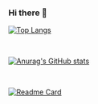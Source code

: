 ### Hi there 👋

<!--
**lupaev/lupaev** is a ✨ _special_ ✨ repository because its `README.md` (this file) appears on your GitHub profile.

Here are some ideas to get you started:

- 🔭 I’m currently working on ...
- 🌱 I’m currently learning ...
- 👯 I’m looking to collaborate on ...
- 🤔 I’m looking for help with ...
- 💬 Ask me about ...
- 📫 How to reach me: ...
- 😄 Pronouns: ...
- ⚡ Fun fact: ...
-->
[![Top Langs](https://github-readme-stats.vercel.app/api/top-langs/?username=lupaev)](https://github.com/anuraghazra/github-readme-stats)

<br />

[![Anurag's GitHub stats](https://github-readme-stats.vercel.app/api?username=lupaev&show_icons=true&theme=synthwave)](https://github.com/anuraghazra/github-readme-stats)

<br />

[![Readme Card](https://github-readme-stats.vercel.app/api/pin/?username=lupaev&repo=socksWarehous)](https://github.com/anuraghazra/github-readme-stats)
